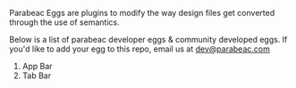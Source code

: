 Parabeac Eggs are plugins to modify the way design files get converted through the use of semantics.

Below is a list of parabeac developer eggs & community developed eggs. If you'd like to add your egg to this repo, email us at dev@parabeac.com

 1. App Bar
 2. Tab Bar

